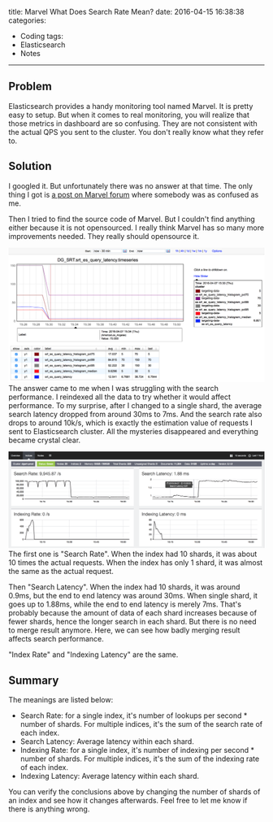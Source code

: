 title: Marvel What Does Search Rate Mean?
date: 2016-04-15 16:38:38
categories:
  - Coding
tags:
  - Elasticsearch
  - Notes
---

## Problem

Elasticsearch provides a handy monitoring tool named Marvel. It is pretty easy to setup. But when it comes to real monitoring, you will realize that those metrics in dashboard are so confusing. They are not consistent with the actual QPS you sent to the cluster. You don't really know what they refer to. 

## Solution

I googled it. But unfortunately there was no answer at that time. The only thing I got is [a post on Marvel forum](https://discuss.elastic.co/t/marvel-what-does-the-search-rate-mean/35260) where somebody was as confused as me. 

Then I tried to find the source code of Marvel. But I couldn't find anything either because it is not opensourced. I really think Marvel has so many more improvements needed. They really should opensource it. 

![Average Search Latency](/images/search_latency_after.png)
The answer came to me when I was struggling with the search performance. I reindexed all the data to try whether it would affect performance. To my surprise, after I changed to a single shard, the average search latency dropped from around 30ms to 7ms. And the search rate also drops to around 10k/s, which is exactly the estimation value of requests I sent to Elasticsearch cluster. All the mysteries disappeared and everything became crystal clear. 

![Marvel Dashboard](/images/latency_before.png)
The first one is "Search Rate". When the index had 10 shards, it was about 10 times the actual requests. When the index has only 1 shard, it was almost the same as the actual request. 

Then "Search Latency". When the index had 10 shards, it was around 0.9ms, but the end to end latency was around 30ms. When single shard, it goes up to 1.88ms, while the end to end latency is merely 7ms. That's probably because the amount of data of each shard increases because of fewer shards, hence the longer search in each shard. But there is no need to merge result anymore. Here, we can see how badly merging result affects search performance.

"Index Rate" and "Indexing Latency" are the same. 

## Summary

The meanings are listed below:

* Search Rate: for a single index, it's number of lookups per second * number of shards. For multiple indices, it's the sum of the search rate of each index. 
* Search Latency: Average latency within each shard. 
* Indexing Rate: for a single index, it's number of indexing per second * number of shards. For multiple indices, it's the sum of the indexing rate of each index. 
* Indexing Latency: Average latency within each shard. 
  
You can verify the conclusions above by changing the number of shards of an index and see how it changes afterwards. Feel free to let me know if there is anything wrong. 

